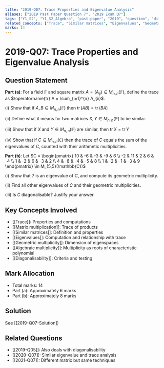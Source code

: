 ```yaml
---
title: "2019-Q07: Trace Properties and Eigenvalue Analysis"
aliases: ["2019 Past Paper Question 7", "2019 Exam Q7"]
tags: ["Y1_S2", "Y1_S2_Algebra", "past-paper", "2019", "question", "difficulty-challenging", "trace", "eigenvalues", "similar-matrices"]
related_concepts: ["Trace", "Similar matrices", "Eigenvalues", "Geometric multiplicity", "Algebraic multiplicity", "Diagonalisability"]
marks: 14
---
```


# 2019-Q07: Trace Properties and Eigenvalue Analysis

## Question Statement

**Part (a)**: For a field $\mathbb{F}$ and square matrix $A = (A_{ij}) \in M_{n,n}(\mathbb{F})$, define the trace as $\operatorname{tr} A = \sum_{i=1}^{n} A_{ii}$.

(i) Show that if $A, B \in M_{n,n}(\mathbb{F})$ then $\operatorname{tr}(AB) = \operatorname{tr}(BA)$

(ii) Define what it means for two matrices $X, Y \in M_{n,n}(\mathbb{F})$ to be similar.

(iii) Show that if $X$ and $Y \in M_{n,n}(\mathbb{F})$ are similar, then $\operatorname{tr} X = \operatorname{tr} Y$

(iv) Show that if $C \in M_{n,n}(\mathbb{C})$ then the trace of $C$ equals the sum of the eigenvalues of $C$, counted with their arithmetic multiplicities.

**Part (b)**: Let $C = \begin{pmatrix}
10 & -6 & -3 & -9 & 6 \\
-2 & 11 & 2 & 6 & -4 \\
1 & -2 & 6 & -3 & 2 \\
4 & -8 & -4 & -5 & 8 \\
1 & -2 & -1 & -3 & 9
\end{pmatrix} \in M_{5,5}(\mathbb{C})$

(i) Show that 7 is an eigenvalue of $C$, and compute its geometric multiplicity.

(ii) Find all other eigenvalues of $C$ and their geometric multiplicities.

(iii) Is $C$ diagonalisable? Justify your answer.

## Key Concepts Involved
- [[Trace]]: Properties and computations
- [[Matrix multiplication]]: Trace of products
- [[Similar matrices]]: Definition and properties
- [[Eigenvalues]]: Computation and relationship with trace
- [[Geometric multiplicity]]: Dimension of eigenspaces
- [[Algebraic multiplicity]]: Multiplicity as roots of characteristic polynomial
- [[Diagonalisability]]: Criteria and testing

## Mark Allocation
- Total marks: 14
- Part (a): Approximately 6 marks
- Part (b): Approximately 8 marks

## Solution
See [[2019-Q07-Solution]]

## Related Questions
- [[2019-Q05]]: Also deals with diagonalisability
- [[2020-Q07]]: Similar eigenvalue and trace analysis
- [[2021-Q07]]: Different matrix but same techniques